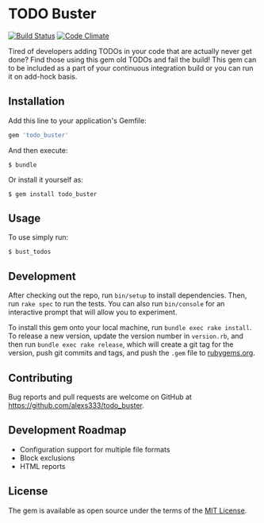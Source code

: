 # TODO Buster

[![Build Status](https://travis-ci.org/alexs333/todo_buster.svg?branch=master)](https://travis-ci.org/alexs333/todo_buster)
[![Code Climate](https://codeclimate.com/github/alexs333/todo_buster/badges/gpa.svg)](https://codeclimate.com/github/alexs333/todo_buster)

Tired of developers adding TODOs in your code that are actually never get done?  Find those using this gem old TODOs and fail the build! 
This gem can to be included as a part of your continuous integration build or you can run it on add-hock basis.

## Installation

Add this line to your application's Gemfile:

```ruby
gem 'todo_buster'
```

And then execute:

    $ bundle

Or install it yourself as:

    $ gem install todo_buster

## Usage

To use simply run:

    $ bust_todos

## Development

After checking out the repo, run `bin/setup` to install dependencies. Then, run `rake spec` to run the tests. You can also run `bin/console` for an interactive prompt that will allow you to experiment.

To install this gem onto your local machine, run `bundle exec rake install`. To release a new version, update the version number in `version.rb`, and then run `bundle exec rake release`, which will create a git tag for the version, push git commits and tags, and push the `.gem` file to [rubygems.org](https://rubygems.org).

## Contributing

Bug reports and pull requests are welcome on GitHub at https://github.com/alexs333/todo_buster.

## Development Roadmap

* Configuration support for multiple file formats
* Block exclusions
* HTML reports

## License

The gem is available as open source under the terms of the [MIT License](http://opensource.org/licenses/MIT).
